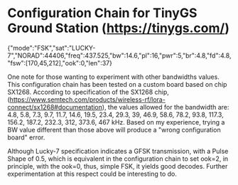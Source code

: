 # Configuration Chain for TinyGS Ground Station (https://tinygs.com/)

{"mode":"FSK","sat":"LUCKY-7","NORAD":44406,"freq":437.525,"bw":14.6,"pl":16,"pwr":5,"br":4.8,"fd":4.8,"fsw":[170,45,212],"ook":0,"len":37}

One note for those wanting to experiment with other bandwidths values. This configuration chain 
has been tested on a custom board based on chip SX1268. According to specification of the SX1268 
chip, (https://www.semtech.com/products/wireless-rf/lora-connect/sx1268#documentation), the values 
allowed for the bandwidth are: 4.8, 5.8, 7.3, 9.7, 11.7, 14.6, 19.5, 23.4, 29.3, 39, 46.9, 58.6,
78.2, 93.8, 117.3, 156.2, 187.2, 232.3, 312, 373.6, 467 kHz. Based on my experience, trying a BW 
value different than those above will produce a "wrong configuration board" error.

Although Lucky-7 specification indicates a GFSK transmission, with a Pulse Shape of 0.5, which
is equivalent in the configuration chain to set ook=2, in principle, with the ook=0, thus, simple
FSK, it yields good decodes. Further experimentation at this respect could be interesting to do.

